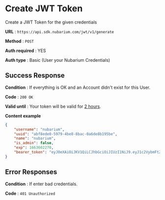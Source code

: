 # Create JWT Token

Create a JWT Token for the given credentials

**URL** : `https://api.sdk.nubarium.com/jwt/v1/generate`

**Method** : `POST`

**Auth required** : YES

**Auth type** : Basic (User your Nubarium Credentials)

## Success Response

**Condition** : If everything is OK and an Account didn't exist for this User.

**Code** : `200 OK`

**Valid until** :  Your token will be valid for <u>2 hours</u>.

**Content example**

```json
{
    "username": "nubarium",
    "uuid": "abf8ede0-5979-4be8-8bac-0a6de8b195be",
    "name": "nubarium",
    "is_admin": false,
    "exp": 1663602270,
    "bearer_token": "eyJ0eXAiOiJKV1QiLCJhbGciOiJIUzI1NiJ9.eyJ1c2VybmFtZSI6Im51YmFyaXVtIiwidXVpZCI6IjQ3M2MyYWM3LWVlMmQtNDFhNi04YWYwLTg0ZTQxZDVkOTI4MyIsIm5hbWUiOiJudWJhcml1bSIsImlzX2FkbWluIjpmYWxzZX0.tGY80y9q_Gb-fIxv6RMFzpNQwWd5uGZ_H8u5-RyFkSk"
}
```

## Error Responses

**Condition** : If enter bad credentials.

**Code** : `401 Unauthorized`


